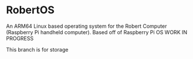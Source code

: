# RobertOS
An ARM64 Linux based operating system for the Robert Computer (Raspberry Pi handheld computer). Based off of Raspberry Pi OS
WORK IN PROGRESS

This branch is for storage
